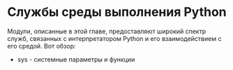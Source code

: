 # Службы среды выполнения Python

Модули, описанные в этой главе, предоставляют широкий спектр служб, связанных с интерпретатором Python и его взаимодействием с его средой. Вот обзор:

* sys - системные параметры и функции

